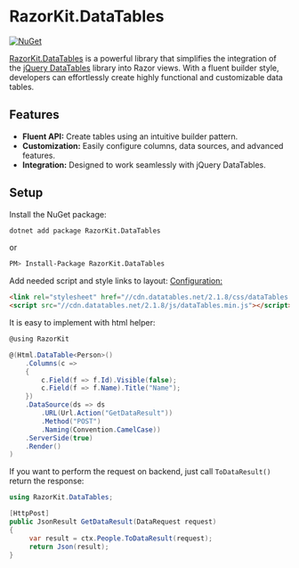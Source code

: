 # RazorKit.DataTables

[![NuGet](http://img.shields.io/nuget/v/RazorKit.DataTables.svg)](https://www.nuget.org/packages/RazorKit.DataTables/)

[RazorKit.DataTables](https://www.nuget.org/packages/RazorKit.DataTables) is a powerful library that simplifies the integration of the [jQuery DataTables](https://datatables.net/) library into Razor views. With a fluent builder style, developers can effortlessly create highly functional and customizable data tables.

## Features
- **Fluent API:** Create tables using an intuitive builder pattern.
- **Customization:** Easily configure columns, data sources, and advanced features.
- **Integration:** Designed to work seamlessly with jQuery DataTables.

## Setup

Install the NuGet package:

```bash
dotnet add package RazorKit.DataTables
```
or
```bash
PM> Install-Package RazorKit.DataTables
```

Add needed script and style links to layout: [Configuration:](https://datatables.net/download/index)

```html
<link rel="stylesheet" href="//cdn.datatables.net/2.1.8/css/dataTables.dataTables.min.css" />
<script src="//cdn.datatables.net/2.1.8/js/dataTables.min.js"></script>
```
It is easy to implement with html helper:

```cs title="cshtml"
@using RazorKit

@(Html.DataTable<Person>()
	.Columns(c =>
	{
		c.Field(f => f.Id).Visible(false);
		c.Field(f => f.Name).Title("Name");
	})
	.DataSource(ds => ds
		.URL(Url.Action("GetDataResult"))
		.Method("POST")
		.Naming(Convention.CamelCase))
	.ServerSide(true)
	.Render()
)
```

If you want to perform the request on backend, just call `ToDataResult()` return the response:

```cs title="controller"
using RazorKit.DataTables;

[HttpPost]
public JsonResult GetDataResult(DataRequest request)
{
	 var result = ctx.People.ToDataResult(request);
	 return Json(result);
}
``` 
